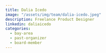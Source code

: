 ```yaml
---
title: Dalia Icedo
image: "/assets/img/team/dalia-icedo.jpeg"
description: Freelance Product Designer
linkedin: daliaicedo
categories:
  - bay-area
  - past-organizer
  - board-member
---
```

